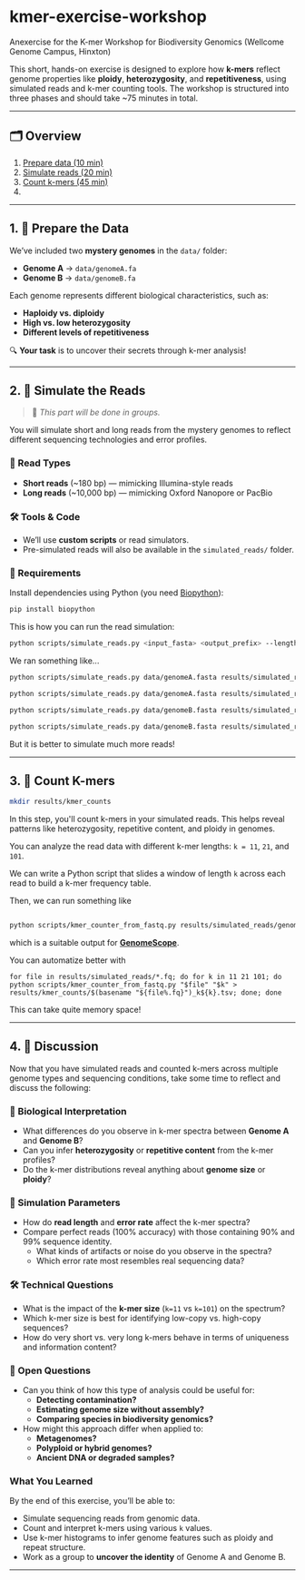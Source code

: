 # kmer-exercise-workshop
Anexercise for the K-mer Workshop for Biodiversity Genomics (Wellcome Genome Campus, Hinxton)


This short, hands-on exercise is designed to explore how **k-mers** reflect genome properties like **ploidy**, **heterozygosity**, and **repetitiveness**, using simulated reads and k-mer counting tools. The workshop is structured into three phases and should take ~75 minutes in total.

---

## 🗂️ Overview

1. [Prepare data (10 min)](#1-prepare-the-data)
2. [Simulate reads (20 min)](#2-simulate-the-reads)
3. [Count k-mers (45 min)](#3-count-k-mers)
4. 


---

## 1. 🧬 Prepare the Data


We’ve included two **mystery genomes** in the `data/` folder:

- **Genome A** → `data/genomeA.fa`
- **Genome B** → `data/genomeB.fa`

Each genome represents different biological characteristics, such as:

- **Haploidy vs. diploidy**
- **High vs. low heterozygosity**
- **Different levels of repetitiveness**

🔍 **Your task** is to uncover their secrets through k-mer analysis!

---

## 2. 🧪 Simulate the Reads

> 🔄 *This part will be done in groups.*

You will simulate short and long reads from the mystery genomes to reflect different sequencing technologies and error profiles.

### 🔧 Read Types
- **Short reads** (~180 bp) — mimicking Illumina-style reads
- **Long reads** (~10,000 bp) — mimicking Oxford Nanopore or PacBio

### 🛠 Tools & Code
- We’ll use **custom scripts** or read simulators.
- Pre-simulated reads will also be available in the `simulated_reads/` folder.



### 🔧 Requirements

Install dependencies using Python (you need [Biopython](https://biopython.org/)):

```bash
pip install biopython
```


This is how you can run the read simulation:

```bash
python scripts/simulate_reads.py <input_fasta> <output_prefix> --length <read_length> --num <num_reads>
```


We ran something like...

```bash
python scripts/simulate_reads.py data/genomeA.fasta results/simulated_reads/genomeA_longreads_1k --length 10000 --num 1000

python scripts/simulate_reads.py data/genomeA.fasta results/simulated_reads/genomeA_shortreads_1k --length 180 --num 1000

python scripts/simulate_reads.py data/genomeB.fasta results/simulated_reads/genomeB_longreads_1k --length 10000 --num 1000

python scripts/simulate_reads.py data/genomeB.fasta results/simulated_reads/genomeB_shortreads_1k --length 180 --num 1000

```


But it is better to simulate much more reads!



---

## 3. 🔢 Count K-mers

```bash
mkdir results/kmer_counts
```


In this step, you'll count k-mers in your simulated reads. This helps reveal patterns like heterozygosity, repetitive content, and ploidy in genomes.

You can analyze the read data with different k-mer lengths:
`k = 11`, `21`, and `101`.

We can write a Python script that slides a window of length `k` across each read to build a k-mer frequency table.

Then, we can run something like

```bash

python scripts/kmer_counter_from_fastq.py results/simulated_reads/genomeA_short_perfect.fq 21 > results/kmer_counts/genomeA_short_perfect_k21.tsv

```
which is a suitable output for  [**GenomeScope**](https://github.com/schatzlab/genomescope).



You can automatize better with

```
for file in results/simulated_reads/*.fq; do for k in 11 21 101; do python scripts/kmer_counter_from_fastq.py "$file" "$k" > results/kmer_counts/$(basename "${file%.fq}")_k${k}.tsv; done; done
```
This can take quite memory space!



---


## 4. 🧠 Discussion

Now that you have simulated reads and counted k-mers across multiple genome types and sequencing conditions, take some time to reflect and discuss the following:

### 🔬 Biological Interpretation

- What differences do you observe in k-mer spectra between **Genome A** and **Genome B**?
- Can you infer **heterozygosity** or **repetitive content** from the k-mer profiles?
- Do the k-mer distributions reveal anything about **genome size** or **ploidy**?

### 🧪 Simulation Parameters

- How do **read length** and **error rate** affect the k-mer spectra?
- Compare perfect reads (100% accuracy) with those containing 90% and 99% sequence identity.
  - What kinds of artifacts or noise do you observe in the spectra?
  - Which error rate most resembles real sequencing data?

### 🛠️ Technical Questions

- What is the impact of the **k-mer size** (`k=11` vs `k=101`) on the spectrum?
- Which k-mer size is best for identifying low-copy vs. high-copy sequences?
- How do very short vs. very long k-mers behave in terms of uniqueness and information content?

### 💭 Open Questions

- Can you think of how this type of analysis could be useful for:
  - **Detecting contamination?**
  - **Estimating genome size without assembly?**
  - **Comparing species in biodiversity genomics?**
- How might this approach differ when applied to:
  - **Metagenomes?**
  - **Polyploid or hybrid genomes?**
  - **Ancient DNA or degraded samples?**



### What You Learned

By the end of this exercise, you’ll be able to:
- Simulate sequencing reads from genomic data.
- Count and interpret k-mers using various `k` values.
- Use k-mer histograms to infer genome features such as ploidy and repeat structure.
- Work as a group to **uncover the identity** of Genome A and Genome B.

---



